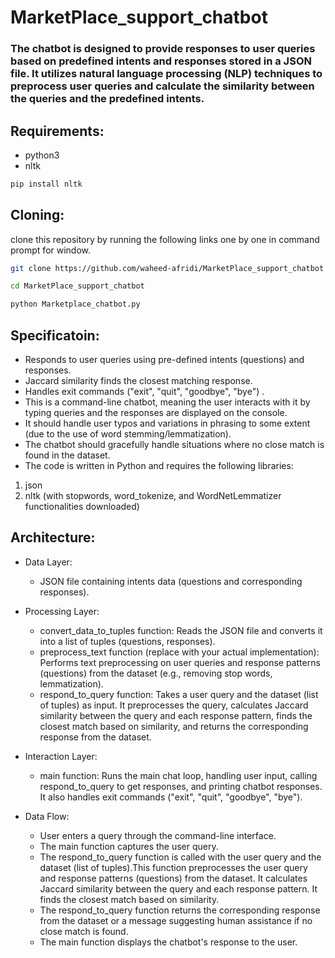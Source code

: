 # MarketPlace_support_chatbot
### The chatbot is designed to provide responses to user queries based on predefined intents and responses stored in a JSON file. It utilizes natural language processing (NLP) techniques to preprocess user queries and calculate the similarity between the queries and the predefined intents.

## Requirements:
- python3
- nltk 
```bash
pip install nltk
```

## Cloning:
clone this repository by running the following links one by one in command prompt for window.
```bash
git clone https://github.com/waheed-afridi/MarketPlace_support_chatbot
```
```bash
cd MarketPlace_support_chatbot
```
```bash
python Marketplace_chatbot.py
```

## Specificatoin:
- Responds to user queries using pre-defined intents (questions) and responses.
- Jaccard similarity finds the closest matching response.
- Handles exit commands ("exit", "quit", "goodbye", "bye") .
- This is a command-line chatbot, meaning the user interacts with it by typing queries and the responses are displayed on the console.
- It should handle user typos and variations in phrasing to some extent (due to the use of word stemming/lemmatization).
- The chatbot should gracefully handle situations where no close match is found in the dataset.
- The code is written in Python and requires the following libraries:
1. json
2. nltk (with stopwords, word_tokenize, and WordNetLemmatizer functionalities downloaded)

## Architecture:
- Data Layer:
  - JSON file containing intents data (questions and corresponding responses).
- Processing Layer:
  - convert_data_to_tuples function: Reads the JSON file and converts it into a list of tuples (questions, responses).
  - preprocess_text function (replace with your actual implementation): Performs text preprocessing on user queries and response patterns (questions) from the dataset (e.g., removing stop words, lemmatization).
  - respond_to_query function: Takes a user query and the dataset (list of tuples) as input. It preprocesses the query, calculates Jaccard similarity between the query and each response pattern, finds the closest match based on similarity, and returns the corresponding response from the dataset.
 
- Interaction Layer:
  - main function: Runs the main chat loop, handling user input, calling respond_to_query to get responses, and printing chatbot responses. It also handles exit commands ("exit", "quit", "goodbye", "bye").

- Data Flow:
  - User enters a query through the command-line interface.
  - The main function captures the user query.
  - The respond_to_query function is called with the user query and the dataset (list of tuples).This function preprocesses the user query and response patterns (questions) from the dataset. It calculates Jaccard similarity between the query and each response pattern. It finds the closest match based on similarity.
  - The respond_to_query function returns the corresponding response from the dataset or a message suggesting human assistance if no close match is found.
  - The main function displays the chatbot's response to the user.
